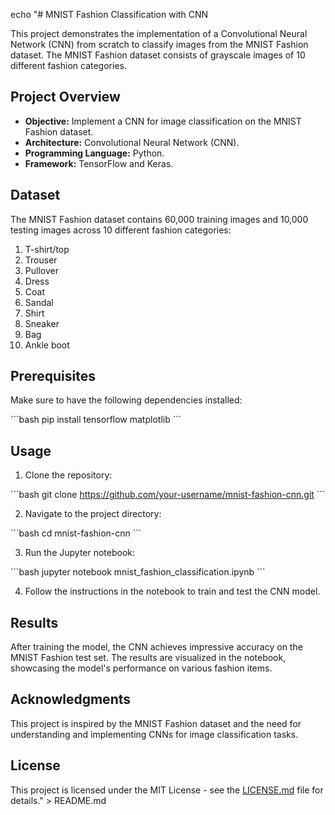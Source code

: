 echo "# MNIST Fashion Classification with CNN

This project demonstrates the implementation of a Convolutional Neural Network (CNN) from scratch to classify images from the MNIST Fashion dataset. The MNIST Fashion dataset consists of grayscale images of 10 different fashion categories.

## Project Overview

- **Objective:** Implement a CNN for image classification on the MNIST Fashion dataset.
- **Architecture:** Convolutional Neural Network (CNN).
- **Programming Language:** Python.
- **Framework:** TensorFlow and Keras.

## Dataset

The MNIST Fashion dataset contains 60,000 training images and 10,000 testing images across 10 different fashion categories:

1. T-shirt/top
2. Trouser
3. Pullover
4. Dress
5. Coat
6. Sandal
7. Shirt
8. Sneaker
9. Bag
10. Ankle boot

## Prerequisites

Make sure to have the following dependencies installed:

\`\`\`bash
pip install tensorflow matplotlib
\`\`\`

## Usage

1. Clone the repository:

\`\`\`bash
git clone https://github.com/your-username/mnist-fashion-cnn.git
\`\`\`

2. Navigate to the project directory:

\`\`\`bash
cd mnist-fashion-cnn
\`\`\`

3. Run the Jupyter notebook:

\`\`\`bash
jupyter notebook mnist_fashion_classification.ipynb
\`\`\`

4. Follow the instructions in the notebook to train and test the CNN model.

## Results

After training the model, the CNN achieves impressive accuracy on the MNIST Fashion test set. The results are visualized in the notebook, showcasing the model's performance on various fashion items.

## Acknowledgments

This project is inspired by the MNIST Fashion dataset and the need for understanding and implementing CNNs for image classification tasks.

## License

This project is licensed under the MIT License - see the [LICENSE.md](LICENSE.md) file for details." > README.md
